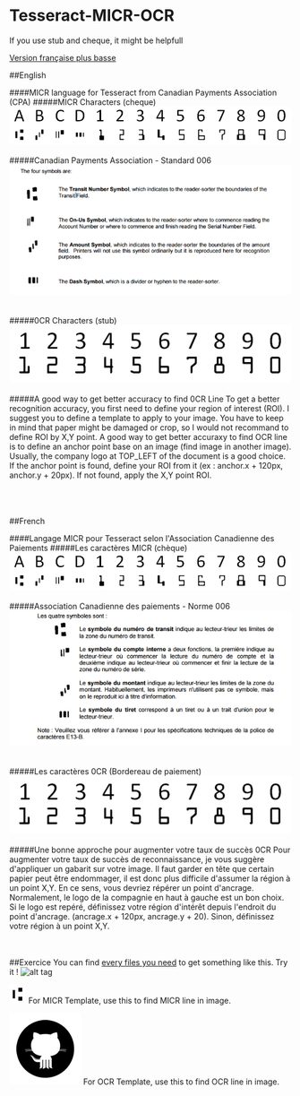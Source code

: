 # Tesseract-MICR-OCR
If you use stub and cheque, it might be helpfull

[Version française plus basse](https://github.com/BigPino67/Tesseract-MICR-OCR#user-content-french)


##English

####MICR language for Tesseract from Canadian Payments Association (CPA)
#####MICR Characters (cheque)
![alt tag](./readmeImages/micrTable.png)
<br><br>
#####Canadian Payments Association - Standard 006<br>
![alt tag](./readmeImages/cpa.png)
<br><br><br>
#####0CR Characters (stub)
![alt tag](./readmeImages/ocrTable.png)
<br><br>
#####A good way to get better accuracy to find 0CR Line
To get a better recognition accuracy, you first need to define your region of interest (ROI). I suggest you to define a template to apply to your image. You have to keep in mind that paper might be damaged or crop, so I would not recommand to define ROI by X,Y point. A good way to get better accuraxy to find OCR line is to define an anchor point base on an image (find image in another image). Usually, the company logo at TOP_LEFT of the document is a good choice. If the anchor point is found, define your ROI from it (ex : anchor.x + 120px, anchor.y + 20px). If not found, apply the X,Y point ROI.
<br><br><br><br>

##French

####Langage MICR pour Tesseract selon l'Association Canadienne des Paiements
#####Les caractères MICR (chèque)
![alt tag](./readmeImages/micrTable.png)
<br><br>
#####Association Canadienne des paiements - Norme 006<br>
![alt tag](./readmeImages/acp.png)
<br><br><br>
#####Les caractères 0CR (Bordereau de paiement)
![alt tag](./readmeImages/ocrTable.png)
<br><br>
#####Une bonne approche pour augmenter votre taux de succès 0CR
Pour augmenter votre taux de succès de reconnaissance, je vous suggère d'appliquer un gabarit sur votre image. Il faut garder en tête que certain papier peut être endommager, il est donc plus difficile d'assumer la région à un point X,Y. En ce sens, vous devriez répérer un point d'ancrage. Normalement, le logo de la compagnie en haut à gauche est un bon choix. Si le logo est repéré, définissez votre région d'intérêt depuis l'endroit du point d'ancrage. (ancrage.x + 120px, ancrage.y + 20). Sinon, définissez votre région à un point X,Y.

<br><br>
##Exercice
You can find [every files you need](https://github.com/BigPino67/Tesseract-MICR-OCR/tree/master/training) to get something like this. Try it !
![alt tag](https://raw.githubusercontent.com/BigPino67/Tesseract-MICR-OCR/master/readmeImages/exercice.png)

![alt tag](./training/templateMicr.png) For MICR Template, use this to find MICR line in image.

![alt tag](./training/templateOcr.png) For OCR Template, use this to find OCR line in image.
